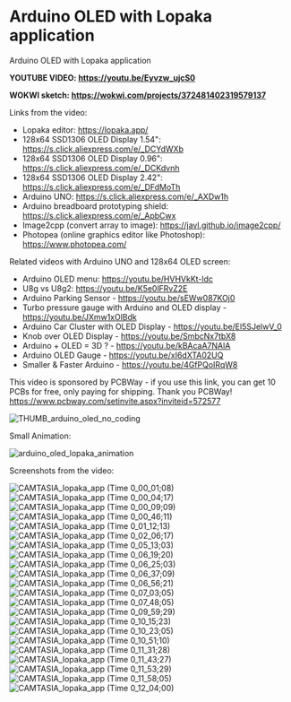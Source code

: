 # Arduino OLED with Lopaka application
Arduino OLED with Lopaka application

**YOUTUBE VIDEO: https://youtu.be/Eyvzw_ujcS0**


**WOKWI sketch: https://wokwi.com/projects/372481402319579137**


Links from the video:
- Lopaka editor: https://lopaka.app/
- 128x64 SSD1306 OLED Display 1.54": https://s.click.aliexpress.com/e/_DCYdWXb 
- 128x64 SSD1306 OLED Display 0.96": https://s.click.aliexpress.com/e/_DCKdvnh
- 128x64 SSD1306 OLED Display 2.42": https://s.click.aliexpress.com/e/_DFdMoTh
- Arduino UNO: https://s.click.aliexpress.com/e/_AXDw1h
- Arduino breadboard prototyping shield: https://s.click.aliexpress.com/e/_ApbCwx
- Image2cpp (convert array to image): https://javl.github.io/image2cpp/
- Photopea (online graphics editor like Photoshop): https://www.photopea.com/

Related videos with Arduino UNO and 128x64 OLED screen:
- Arduino OLED menu: https://youtu.be/HVHVkKt-ldc
- U8g vs U8g2: https://youtu.be/K5e0lFRvZ2E
- Arduino Parking Sensor - https://youtu.be/sEWw087KOj0
- Turbo pressure gauge with Arduino and OLED display - https://youtu.be/JXmw1xOlBdk
- Arduino Car Cluster with OLED Display - https://youtu.be/El5SJelwV_0
- Knob over OLED Display - https://youtu.be/SmbcNx7tbX8
- Arduino + OLED = 3D ? - https://youtu.be/kBAcaA7NAlA
- Arduino OLED Gauge - https://youtu.be/xI6dXTA02UQ
- Smaller & Faster Arduino - https://youtu.be/4GfPQoIRqW8


This video is sponsored by PCBWay - if you use this link, you can get 10 PCBs for free, only paying for shipping. Thank you PCBWay! https://www.pcbway.com/setinvite.aspx?inviteid=572577


![THUMB_arduino_oled_no_coding](https://github.com/upiir/arduino_oled_lopaka/assets/117754156/00af109e-3cc1-4592-b6d7-b5202a704bd7)


Small Animation:

![arduino_oled_lopaka_animation](https://github.com/upiir/arduino_oled_lopaka/assets/117754156/43b7d45f-9148-436a-ad52-acaf294e8682)






Screenshots from the video:


![CAMTASIA_lopaka_app (Time 0_00_01;08)](https://github.com/upiir/arduino_oled_lopaka/assets/117754156/8af81296-0a70-4bef-89ce-f66282bceb7a)
![CAMTASIA_lopaka_app (Time 0_00_04;17)](https://github.com/upiir/arduino_oled_lopaka/assets/117754156/3dcb29e8-bbac-4189-bdec-00c950238cc5)
![CAMTASIA_lopaka_app (Time 0_00_09;09)](https://github.com/upiir/arduino_oled_lopaka/assets/117754156/74f2d6ad-5dce-4dd1-862a-909110b09b2e)
![CAMTASIA_lopaka_app (Time 0_00_46;11)](https://github.com/upiir/arduino_oled_lopaka/assets/117754156/18e1086c-96c2-45f3-950d-56ec98f5f240)
![CAMTASIA_lopaka_app (Time 0_01_12;13)](https://github.com/upiir/arduino_oled_lopaka/assets/117754156/302fe54a-1baf-4adf-983a-94d2cd4291b2)
![CAMTASIA_lopaka_app (Time 0_02_06;17)](https://github.com/upiir/arduino_oled_lopaka/assets/117754156/e9f9ed40-ae03-473a-b4b5-8b9448c84827)
![CAMTASIA_lopaka_app (Time 0_05_13;03)](https://github.com/upiir/arduino_oled_lopaka/assets/117754156/4ec2777e-af8f-4723-87b2-f8e34feed7ac)
![CAMTASIA_lopaka_app (Time 0_06_19;20)](https://github.com/upiir/arduino_oled_lopaka/assets/117754156/a5ce3497-a090-42bd-8506-899248ca4ada)
![CAMTASIA_lopaka_app (Time 0_06_25;03)](https://github.com/upiir/arduino_oled_lopaka/assets/117754156/cef38b78-31f3-45d0-b457-3c4c9ecbfe6b)
![CAMTASIA_lopaka_app (Time 0_06_37;09)](https://github.com/upiir/arduino_oled_lopaka/assets/117754156/caff103a-d3b0-4c5e-9da9-a2df34dab327)
![CAMTASIA_lopaka_app (Time 0_06_56;21)](https://github.com/upiir/arduino_oled_lopaka/assets/117754156/416c1969-7c3c-4c0c-be64-69e4b62e4671)
![CAMTASIA_lopaka_app (Time 0_07_03;05)](https://github.com/upiir/arduino_oled_lopaka/assets/117754156/22576ae2-4c36-410e-9441-84918027f57d)
![CAMTASIA_lopaka_app (Time 0_07_48;05)](https://github.com/upiir/arduino_oled_lopaka/assets/117754156/32a08ecd-ab65-4110-b60f-dd0bdd592c7e)
![CAMTASIA_lopaka_app (Time 0_09_59;29)](https://github.com/upiir/arduino_oled_lopaka/assets/117754156/e4ee1955-2e50-4ff7-82ab-6a47c1c0e636)
![CAMTASIA_lopaka_app (Time 0_10_15;23)](https://github.com/upiir/arduino_oled_lopaka/assets/117754156/6b87fa06-bcbf-4b12-a6af-9b47535ba45c)
![CAMTASIA_lopaka_app (Time 0_10_23;05)](https://github.com/upiir/arduino_oled_lopaka/assets/117754156/f571e4c6-b0a3-4e1b-9f23-8f090d205937)
![CAMTASIA_lopaka_app (Time 0_10_51;10)](https://github.com/upiir/arduino_oled_lopaka/assets/117754156/3913dbfd-542a-45f4-b7f1-406c455df9ac)
![CAMTASIA_lopaka_app (Time 0_11_31;28)](https://github.com/upiir/arduino_oled_lopaka/assets/117754156/273ea165-5d7d-41e1-bbdc-cfdd08a2eb23)
![CAMTASIA_lopaka_app (Time 0_11_43;27)](https://github.com/upiir/arduino_oled_lopaka/assets/117754156/29da7925-43a1-4078-b80f-5670e3766eda)
![CAMTASIA_lopaka_app (Time 0_11_53;29)](https://github.com/upiir/arduino_oled_lopaka/assets/117754156/df4a8f2f-7ce5-4abc-87f3-91c9eb904b78)
![CAMTASIA_lopaka_app (Time 0_11_58;05)](https://github.com/upiir/arduino_oled_lopaka/assets/117754156/59e95f18-a723-420e-9394-7683c98afb32)
![CAMTASIA_lopaka_app (Time 0_12_04;00)](https://github.com/upiir/arduino_oled_lopaka/assets/117754156/ece9862c-cc25-4bd5-8ddb-a96eaec7e956)

